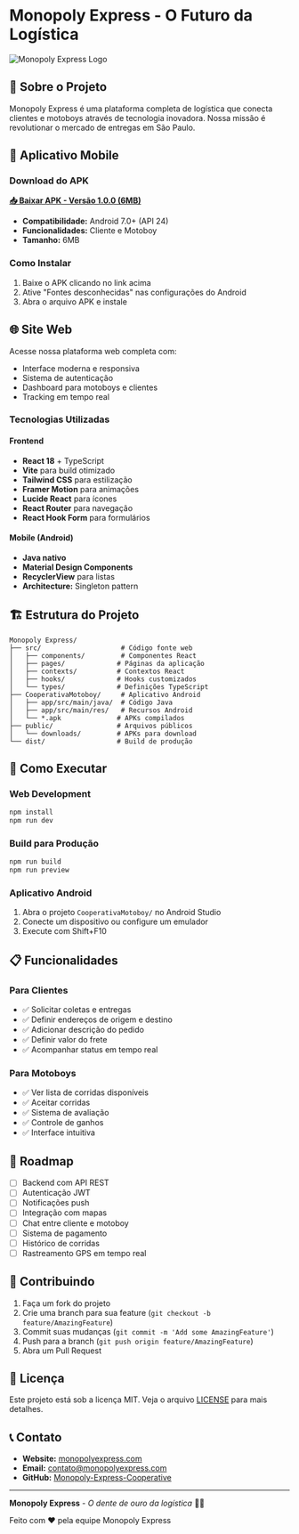 # Monopoly Express - O Futuro da Logística

![Monopoly Express Logo](https://via.placeholder.com/200x100/FF6600/FFFFFF?text=Monopoly+Express)

## 🚀 Sobre o Projeto

Monopoly Express é uma plataforma completa de logística que conecta clientes e motoboys através de tecnologia inovadora. Nossa missão é revolutionar o mercado de entregas em São Paulo.

## 📱 Aplicativo Mobile

### Download do APK
**[📥 Baixar APK - Versão 1.0.0 (6MB)](public/downloads/CooperativaMotoboy.apk)**

- **Compatibilidade:** Android 7.0+ (API 24)
- **Funcionalidades:** Cliente e Motoboy
- **Tamanho:** 6MB

### Como Instalar
1. Baixe o APK clicando no link acima
2. Ative "Fontes desconhecidas" nas configurações do Android
3. Abra o arquivo APK e instale

## 🌐 Site Web

Acesse nossa plataforma web completa com:
- Interface moderna e responsiva
- Sistema de autenticação
- Dashboard para motoboys e clientes
- Tracking em tempo real

### Tecnologias Utilizadas

#### Frontend
- **React 18** + TypeScript
- **Vite** para build otimizado
- **Tailwind CSS** para estilização
- **Framer Motion** para animações
- **Lucide React** para ícones
- **React Router** para navegação
- **React Hook Form** para formulários

#### Mobile (Android)
- **Java nativo**
- **Material Design Components**
- **RecyclerView** para listas
- **Architecture:** Singleton pattern

## 🏗️ Estrutura do Projeto

```
Monopoly Express/
├── src/                    # Código fonte web
│   ├── components/         # Componentes React
│   ├── pages/             # Páginas da aplicação
│   ├── contexts/          # Contextos React
│   ├── hooks/             # Hooks customizados
│   └── types/             # Definições TypeScript
├── CooperativaMotoboy/     # Aplicativo Android
│   ├── app/src/main/java/  # Código Java
│   ├── app/src/main/res/   # Recursos Android
│   └── *.apk              # APKs compilados
├── public/                # Arquivos públicos
│   └── downloads/         # APKs para download
└── dist/                  # Build de produção
```

## 🚦 Como Executar

### Web Development
```bash
npm install
npm run dev
```

### Build para Produção
```bash
npm run build
npm run preview
```

### Aplicativo Android
1. Abra o projeto `CooperativaMotoboy/` no Android Studio
2. Conecte um dispositivo ou configure um emulador
3. Execute com Shift+F10

## 📋 Funcionalidades

### Para Clientes
- ✅ Solicitar coletas e entregas
- ✅ Definir endereços de origem e destino
- ✅ Adicionar descrição do pedido
- ✅ Definir valor do frete
- ✅ Acompanhar status em tempo real

### Para Motoboys
- ✅ Ver lista de corridas disponíveis
- ✅ Aceitar corridas
- ✅ Sistema de avaliação
- ✅ Controle de ganhos
- ✅ Interface intuitiva

## 🎯 Roadmap

- [ ] Backend com API REST
- [ ] Autenticação JWT
- [ ] Notificações push
- [ ] Integração com mapas
- [ ] Chat entre cliente e motoboy
- [ ] Sistema de pagamento
- [ ] Histórico de corridas
- [ ] Rastreamento GPS em tempo real

## 🤝 Contribuindo

1. Faça um fork do projeto
2. Crie uma branch para sua feature (`git checkout -b feature/AmazingFeature`)
3. Commit suas mudanças (`git commit -m 'Add some AmazingFeature'`)
4. Push para a branch (`git push origin feature/AmazingFeature`)
5. Abra um Pull Request

## 📄 Licença

Este projeto está sob a licença MIT. Veja o arquivo [LICENSE](LICENSE) para mais detalhes.

## 📞 Contato

- **Website:** [monopolyexpress.com](https://monopolyexpress.com)
- **Email:** contato@monopolyexpress.com
- **GitHub:** [Monopoly-Express-Cooperative](https://github.com/AstridNielsen-lab/Monopoly-Express-Cooperative)

---

**Monopoly Express** - *O dente de ouro da logística* 🦷✨

Feito com ❤️ pela equipe Monopoly Express

